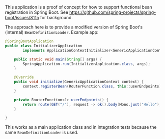 This application is a proof of concept for how to support functional
bean registration in Spring Boot. See
https://github.com/spring-projects/spring-boot/issues/8115 for
background.

The approach here is to provide a modified version of Spring Boot's
(internal) `BeanDefinitionLoader`. Example app:

```java
@SpringBootApplication
public class InitializerApplication
		implements ApplicationContextInitializer<GenericApplicationContext> {

	public static void main(String[] args) {
		SpringApplication.run(InitializerApplication.class, args);
	}

	@Override
	public void initialize(GenericApplicationContext context) {
		context.registerBean(RouterFunction.class, this::userEndpoints);
	}

	private RouterFunction<?> userEndpoints() {
		return route(GET("/"), request -> ok().body(Mono.just("Hello"), String.class));
	}

}
```

This works as a main application class and in integration tests
because the same `BeanDefinitionLoader` is used.
